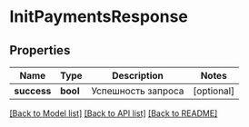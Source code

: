 # InitPaymentsResponse

## Properties
Name | Type | Description | Notes
------------ | ------------- | ------------- | -------------
**success** | **bool** | Успешность запроса | [optional] 

[[Back to Model list]](../README.md#documentation-for-models) [[Back to API list]](../README.md#documentation-for-api-endpoints) [[Back to README]](../README.md)


